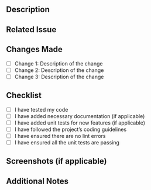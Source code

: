 ## Description

<!-- Provide RCA, a brief summary of the changes and the purpose of the pull request. -->

## Related Issue

<!-- Link to the issue this PR addresses, e.g., `Ticket: https://github.com/harasunu-dev/branchprotectiontest/issues/100` -->

## Changes Made

- [ ] Change 1: Description of the change
- [ ] Change 2: Description of the change
- [ ] Change 3: Description of the change

## Checklist

- [ ] I have tested my code
- [ ] I have added necessary documentation (if applicable)
- [ ] I have added unit tests for new features (if applicable)
- [ ] I have followed the project’s coding guidelines
- [ ] I have ensured there are no lint errors
- [ ] I have ensured all the unit tests are passing

## Screenshots (if applicable)

<!-- Add any relevant screenshots to help illustrate changes. -->

## Additional Notes

<!-- Include any additional information that may be helpful for reviewers. -->
